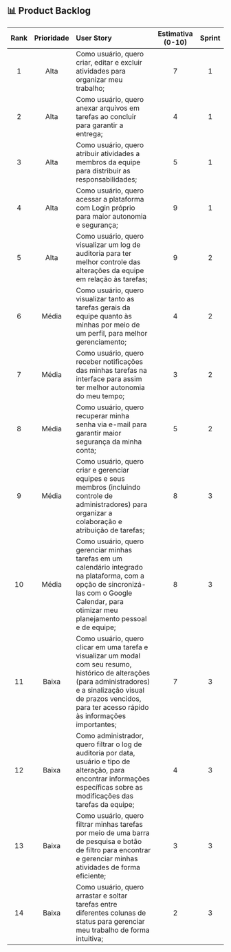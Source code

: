 ## 📊 Product Backlog <a name="product-backlog"></a>

| Rank | Prioridade | User Story | Estimativa (0-10) | Sprint |
|:----:|:----------:|:----------|:-----------------:|:------:|
| 1    | Alta       | Como usuário, quero criar, editar e excluir atividades para organizar meu trabalho; | 7 | 1 |
| 2    | Alta       | Como usuário, quero anexar arquivos em tarefas ao concluir para garantir a entrega; | 4 | 1 |
| 3    | Alta       | Como usuário, quero atribuir atividades a membros da equipe para distribuir as responsabilidades; | 5 | 1 |
| 4    | Alta       | Como usuário, quero acessar a plataforma com Login próprio para maior autonomia e segurança; | 9 | 1 |
| 5    | Alta       | Como usuário, quero visualizar um log de auditoria para ter melhor controle das alterações da equipe em relação às tarefas; | 9 | 2 |
| 6    | Média      | Como usuário, quero visualizar tanto as tarefas gerais da equipe quanto às minhas por meio de um perfil, para melhor gerenciamento; | 4 | 2 |
| 7    | Média      | Como usuário, quero receber notificações das minhas tarefas na interface para assim ter melhor autonomia do meu tempo; | 3 | 2 |
| 8    | Média      | Como usuário, quero recuperar minha senha via e-mail para garantir maior segurança da minha conta; | 5 | 2 |
| 9    | Média      | Como usuário, quero criar e gerenciar equipes e seus membros (incluindo controle de administradores) para organizar a colaboração e atribuição de tarefas; | 8 | 3 |
| 10   | Média      | Como usuário, quero gerenciar minhas tarefas em um calendário integrado na plataforma, com a opção de sincronizá-las com o Google Calendar, para otimizar meu planejamento pessoal e de equipe; | 8 | 3 |
| 11   | Baixa      | Como usuário, quero clicar em uma tarefa e visualizar um modal com seu resumo, histórico de alterações (para administradores) e a sinalização visual de prazos vencidos, para ter acesso rápido às informações importantes; | 7 | 3 |
| 12   | Baixa      | Como administrador, quero filtrar o log de auditoria por data, usuário e tipo de alteração, para encontrar informações específicas sobre as modificações das tarefas da equipe; | 4 | 3 |
| 13   | Baixa      | Como usuário, quero filtrar minhas tarefas por meio de uma barra de pesquisa e botão de filtro para encontrar e gerenciar minhas atividades de forma eficiente; | 3 | 3 |
| 14   | Baixa      | Como usuário, quero arrastar e soltar tarefas entre diferentes colunas de status para gerenciar meu trabalho de forma intuitiva; | 2 | 3 |

